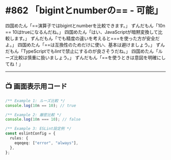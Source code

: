 # #862 「bigintとnumberの== - 可能」

四国めたん「==演算子ではbigintとnumberを比較できます。」
ずんだもん「10n == 10はtrueになるんだね。」
四国めたん「はい、JavaScriptが暗黙変換して比較します。」
ずんだもん「でも精度の違いを考えると===を使った方が安全だよ。」
四国めたん「==は互換性のためだけに使い、基本は避けましょう。」
ずんだもん「TypeScriptでもlintで禁止にするのが良さそうだね。」
四国めたん「ルーズ比較は慎重に扱いましょう。」
ずんだもん「==を使うときは意図を明確にしてね！」

---

## 📺 画面表示用コード

```typescript
/** Example 1: ルーズ比較 */
console.log(10n == 10); // true

/** Example 2: 厳密比較 */
console.log(10n === 10); // false

/** Example 3: ESLint設定例 */
const eslintConfig = {
  rules: {
    eqeqeq: ["error", "always"],
  },
};
```
